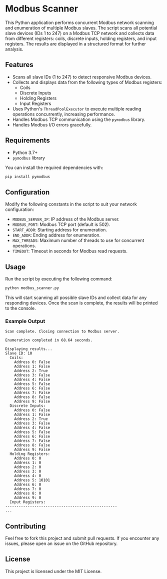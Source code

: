 
# Modbus Scanner

This Python application performs concurrent Modbus network scanning and enumeration of multiple Modbus slaves. The script scans all potential slave devices (IDs 1 to 247) on a Modbus TCP network and collects data from different registers: coils, discrete inputs, holding registers, and input registers. The results are displayed in a structured format for further analysis.

## Features

- Scans all slave IDs (1 to 247) to detect responsive Modbus devices.
- Collects and displays data from the following types of Modbus registers:
  - Coils
  - Discrete Inputs
  - Holding Registers
  - Input Registers
- Uses Python's `ThreadPoolExecutor` to execute multiple reading operations concurrently, increasing performance.
- Handles Modbus TCP communication using the `pymodbus` library.
- Handles Modbus I/O errors gracefully.

## Requirements

- Python 3.7+
- `pymodbus` library

You can install the required dependencies with:

```bash
pip install pymodbus
```

## Configuration

Modify the following constants in the script to suit your network configuration:

- `MODBUS_SERVER_IP`: IP address of the Modbus server.
- `MODBUS_PORT`: Modbus TCP port (default is 502).
- `START_ADDR`: Starting address for enumeration.
- `END_ADDR`: Ending address for enumeration.
- `MAX_THREADS`: Maximum number of threads to use for concurrent operations.
- `TIMEOUT`: Timeout in seconds for Modbus read requests.

## Usage

Run the script by executing the following command:

```bash
python modbus_scanner.py
```

This will start scanning all possible slave IDs and collect data for any responding devices. Once the scan is complete, the results will be printed to the console.

### Example Output

```text
Scan complete. Closing connection to Modbus server.

Enumeration completed in 68.64 seconds.

Displaying results...
Slave ID: 10
  Coils:
    Address 0: False
    Address 1: False
    Address 2: True
    Address 3: False
    Address 4: False
    Address 5: False
    Address 6: False
    Address 7: False
    Address 8: False
    Address 9: False
  Discrete Inputs:
    Address 0: False
    Address 1: False
    Address 2: True
    Address 3: False
    Address 4: False
    Address 5: False
    Address 6: False
    Address 7: False
    Address 8: False
    Address 9: False
  Holding Registers:
    Address 0: 0
    Address 1: 0
    Address 2: 0
    Address 3: 0
    Address 4: 0
    Address 5: 10101
    Address 6: 0
    Address 7: 0
    Address 8: 0
    Address 9: 0
  Input Registers:
--------------------------------------------------
...
```

## Contributing

Feel free to fork this project and submit pull requests. If you encounter any issues, please open an issue on the GitHub repository.

## License

This project is licensed under the MIT License.
